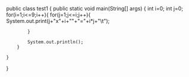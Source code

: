 public class test1
{
    public static void main(String[] args) {
        int i=0;
        int j=0;
        for(i=1;i<=9;i++){
            for(j=1;j<=i;j++){
                System.out.print(j+"x"+i+""+"="+i*j+"\t");

            }

            System.out.println();
        }

    }
}
